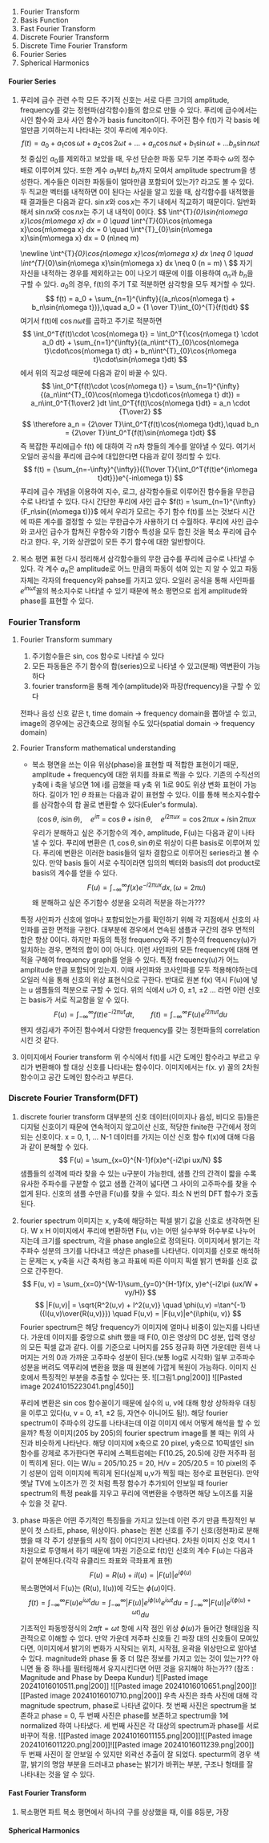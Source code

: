 
1. Fourier Transform
2. Basis Function
3. Fast Fourier Transform
4. Discrete Fourier Transform
5. Discrete Time Fourier Transform
6. Fourier Series
7. Spherical Harmonics

#### Fourier Series

1. 푸리에 급수 관련 수학
	 모든 주기적 신호는 서로 다른 크기의 amplitude, frequency를 갖는 정현파(삼각함수)들의 합으로 만들 수 있다. 푸리에 급수에서는 사인 함수와 코사 사인 함수가 basis funciton이다. 주어진 함수 f(t)가 각 basis 에 얼만큼 기여하는지 나타내는 것이 푸리에 계수이다.
	 $$
 f(t) = a_0 + a_1\cos{\omega t} + a_2\cos{2\omega t} + ... +a_n\cos{n\omega t} + b_1\sin{\omega t} + ... b_n\sin{n\omega t}
	 $$
	 첫 중심인 $a_0$를 제외하고 보았을 때, 우선 단순한 파동 모두 기본 주파수 $\omega$의 정수 배로 이루어져 있다. 또한 계수 $a_1$부터 $b_n$까지 모여서 amplitude spectrum을 생성한다. 계수들은 이러한 파동들이 얼마만큼 포함되어 있는가? 라고도 볼 수 있다. 두 직교한 벡터를 내적하면 0이 된다는 사실을 알고 있을 때, 삼각함수를 내적했을 때 결과들은 다음과 같다. $\sin{x}$와 $\cos{x}$는 주기 내에서 직교하기 때문이다. 일반화해서 $\sin{nx}$와 $\cos{nx}$는 주기 내 내적이 0이다.
	 $$
		 \int^{T}_{0}\sin{n\omega x}\cos{m\omega x} dx = 0 \quad \int^{T}_{0}\cos{n\omega x}\cos{m\omega x} dx = 0 \quad \int^{T}_{0}\sin{n\omega x}\sin{m\omega x} dx = 0 (n\neq m)
		
	 $$
	 $$
	  \newline \int^{T}_{0}\cos{n\omega x}\cos{m\omega x} dx \neq 0 \quad \int^{T}_{0}\sin{n\omega x}\sin{m\omega x} dx \neq 0 (n = m) \\
	  $$
	  자기 자신을 내적하는 경우를 제외하고는 0이 나오기 때문에 이를 이용하여 $a_n$과 $b_n$을 구할 수 있다. $a_0$의 경우, f(t)의 주기 T로 적분하면 삼각항을 모두 제거할 수 있다.
	$$
	f(t) = a_0 + \sum_{n=1}^{\infty}{(a_n\cos{n\omega t} + b_n\sin{n\omega t})},\quad  a_0 = {1 \over T}\int_{0}^{T}{f(t)dt}
	$$
	여기서 f(t)에  $\cos{n\omega t}$를 곱하고 주기로 적분하면
	$$
	\int_0^T{f(t)\cdot \cos{n\omega t}} = \int_0^T{\cos{n\omega t} \cdot a_0 dt} + \sum_{n=1}^{\infty}{(a_n\int^{T}_{0}\cos{n\omega t}\cdot\cos{n\omega t} dt} + b_n\int^{T}_{0}\cos{n\omega t}\cdot\sin{n\omega t}dt)
	$$
	에서 위의 직교성 때문에 다음과 같이 바꿀 수 있다.
	$$
		\int_0^T{f(t)\cdot \cos{n\omega t}} = \sum_{n=1}^{\infty}{(a_n\int^{T}_{0}\cos{n\omega t}\cdot\cos{n\omega t} dt}) =
		a_n\int_0^T{1\over2 }dt \int_0^T{f(t)\cos{n\omega t}dt} = a_n \cdot {T\over2}
	$$
$$
\therefore a_n = {2\over T}\int_0^T{f(t)\cos{n\omega t}dt},\quad b_n = {2\over T}\int_0^T{f(t)\sin{n\omega t}dt}
$$
즉 복잡한 푸리에급수 f(t) 에 대하여 각 n차 항들의 계수를 알아낼 수 있다. 여기서 오일러 공식을 푸리에 급수에 대입한다면 다음과 같이 정리할 수 있다.
$$
f(t) = {\sum_{n=-\infty}^{\infty}}({1\over T}{\int_0^T{f(t)e^{in\omega t}dt}})e^{-in\omega t})
$$
푸리에 급수 개념을 이용하여 지수, 로그, 삼각함수들로 이루어진 함수들을 무한급수로 나타낼 수 있다. 다시 간단한 푸리에 사인 급수 $f(t) = \sum_{n=1}^{\infty}{F_n\sin{(n\omega t)}}$ 에서 우리가 모르는 주기 함수 f(t)를 쓰는 것보다 시간에 따른 계수를 결정할 수 있는 무한급수가 사용하기 더 수월하다. 푸리에 사인 급수와 코사인 급수가 합쳐진 우함수와 기함수 특성을 모두 합친 것을 복소 푸리에 급수라고 한다. 우, 기와 상관없이 모든 주기 함수에 대한 일반항이다.

2. 복소 평면 표현
	다시 정리해서 삼각함수들의 무한 급수를 푸리에 급수로 나타낼 수 있다. 각 계수 $a_n$은 amplitude로 어느 만큼의 파동이 섞여 있는 지 알 수 있고 파동 자체는 각자의 frequency와 pahse를 가지고 있다. 오일러 공식을 통해 사인파를 $e^{in\omega t}$꼴의 복소지수로 나타낼 수 있기 때문에 복소 평면으로 쉽게 amplitude와 phase를 표현할 수 있다.
	
### Fourier Transform

1. Fourier Transform summary
	1. 주기함수들은 sin, cos 함수로 나타낼 수 있다
	2. 모든 파동들은 주기 함수의 합(series)으로 나타낼 수 있고(분해) 역변환이 가능하다
	3. fourier transform을 통해 계수(amplitude)와 파장(frequency)을 구할 수 있다
	   
	 전파나 음성 신호 같은 t, time domain -> frequency domain을 뽑아낼 수 있고, image의 경우에는 공간축으로 정의될 수도 있다(spatial domain -> frequency domain)
	
2.  Fourier Transform mathematical understanding
	- 복소 평면을 쓰는 이유
	위상(phase)을 표현할 때 적합한 표현이기 때문, amplitude + frequency에 대한 위치를 좌표로 찍을 수 있다. 기존의 수직선의 y축에 i 축을 넣으면 1에 i를 곱했을 때 y축 위 1i로 90도 위상 변화 표현이 가능하다. 길이가 1인 $\theta$ 좌표는 다음과 같이 표현할 수 있다. 이를 통해 복소지수함수를 삼각함수의 합 꼴로 변환할 수 있다(Euler's formula). 
	$$
	(\cos{\theta},~i\sin{\theta}),\quad 	e^{i\pi}~=~\cos{\theta} +i\sin{\theta}, \quad e^{i2{\pi}ux} = \cos{2{\pi}ux} + i\sin{2{\pi}ux}
	$$
	우리가 분해하고 싶은 주기함수의 계수, amplitude, F(u)는 다음과 같이 나타낼 수 있다. 푸리에 변환은 $(1, \cos{\theta}, \sin{\theta})$로 위상이 다른 basis로 이루어져 있다. 푸리에 변환은 이러한 basis들의 일차 결합으로 이루어진 series라고 볼 수 있다. 만약 basis 들이 서로 수직이라면 임의의 벡터와 basis의 dot product로 basis의 계수를 얻을 수 있다.
	$$
	F(u) = \int_{-\infty}^{\infty}{f(x)e^{-i2\pi ux}dx} , (\omega = 2\pi u)
	$$
	왜 분해하고 싶은 주기함수 성분을 오히려 적분을 하는가???
	
	특정 사인파가 신호에 얼마나 포함되었는가를 확인하기 위해 각 지점에서 신호의 사인파를 곱한 면적을 구한다. 대부분에 경우에서 연속된 샘플과 구간의 경우 면적의 합은 항상 0이다. 하지만 파동의 특정 frequency와 주기 함수의 frequency(u)가 일치하는 경우, 면적의 합이 0이 아니다. 이런 사인파의 모든 frequency에 대해 면적을 구해여 frequency graph를 얻을 수 있다. 특정 frequency(u)가 어느 amplitude 만큼 포함되어 있는지. 이때 사인파와 코사인파를 모두 적용해야하는데 오일러 식을 통해 신호의 위상 표현식으로 구한다. 반대로 원본 f(x) 역시 F(u)에 넣는 u 샘플들의 적분으로 구할 수 있다. 위의 식에서 u가 0, ±1, ±2 ... 라면 이런 신호는 basis가 서로 직교함을 알 수 있다.
	$$
		F(u) = \int_{-\infty}^{\infty}{f(t)e^{-i2\pi ut}dt}, \quad \quad f(t) = \int_{-\infty}^{\infty}{F(u)e^{i2\pi ut}du} 
	$$
	왠지 생김새가 주어진 함수에서 다양한 frequency를 갖는 정현파들의 correlation 시킨 것 같다.
	 
3. 이미지에서 Fourier transform
	위 수식에서 f(t)를 시간 도메인 함수라고 부르고 우리가 변환해야 할 대상 신호를 나타내는 함수이다. 이미지에서는 f(x. y) 꼴의 2차원 함수이고 공간 도메인 함수라고 부른다.
### Discrete Fourier Transform(DFT)

1. discrete fourier transform
	 대부분의 신호 데이터(이미지나 음성, 비디오 등)들은 디지털 신호이기 때문에 연속적이지 않고이산 신호, 적당한 finite한 구간에서 정의되는 신호이다. x = 0, 1, ... N-1 데이터를 가지는 이산 신호 함수 f(x)에 대해 다음과 같이 분해할 수 있다.
	 $$
	 F(u) = \sum_{x=0}^{N-1}f(x)e^{-i2\pi ux/N}
	 $$
	 샘플들의 성격에 따라 찾을 수 있는 u구분이 가능한데, 샘플 간의 간격이 짧을 수록 유사한 주파수를 구분할 수 없고 샘플 간격이 넓다면 그 사이의 고주파수를 찾을 수 없게 된다. 신호의 샘플 수만큼 F(u)를 찾을 수 있다. 최소 N 번의 DFT 함수가 호출 된다.
2. fourier spectrum
	 이미지는 x, y축에 해당하는 픽셀 밝기 값을 신호로 생각하면 된다. W x H 이미지에서 푸리에 변환하면 F(u, v)는 어떤 실수부와 허수부로 나누어지는데 크기를 spectrum, 각을 phase angle으로 정의된다. 이미지에서 밝기는 각 주파수 성분의 크기를 나타내고 색상은 phase를 나타낸다. 이미지를 신호로 해석하는 문제는 x, y축을 시간 축처럼 놓고 좌표에 따른 이미지 픽셀 밝기 변화를 신호 값으로 간주한다. 
	 $$
	F(u, v) = \sum_{x=0}^{W-1}\sum_{y=0}^{H-1}f(x, y)e^{-i2\pi (ux/W + vy/H)}
	 $$
	$$
|F(u,v)| = \sqrt{R^2(u,v) + I^2(u,v)} \quad
\phi(u,v) =\tan^{-1}({I(u,v)\over{R(u,v)}}) \quad
F(u,v) = |F(u,v)|e^{i\phi(u, v)}
	$$
	Fourier spectrum은 해당 frequency가 이미지에 얼마나 비중이 있는지를 나타낸다. 가운데 이미지를 중앙으로 shift 했을 때 F(0, 0)은 영상의 DC 성분, 입력 영상의 모든 픽셀 값과 같다. 이를 기준으로 나머지를 255 정규화 하면 가운데만 흰색 나머지는 거의 0과 가까운 고주파수 성분이 된다.(보통 log로 시각화) 일부 고주파수 성분을 버려도 역푸리에 변환을 했을 때 원본에 가깝게 복원이 가능하다. 이미지 신호에서 특징적인 부분을 추출할 수 있다는 뜻.
	![[그림1.png|200]] ![[Pasted image 20241015223041.png|450]]

	푸리에 변환은 sin cos 함수꼴이기 때문에 실수의 u, v에 대해 항상 상하좌우 대칭을 이루고 있다(u, v = 0, ±1, ±2 등, 자연수 아니어도 됨!). 해당 fourier spectrum이 주파수의 강도를 나타내는데 이걸 이미지 에서 어떻게 해석을 할 수 있을까? 특정 이미지(205 by 205)의 fourier spectrum image를 볼 때는 위의 사진과 비슷하게 나타난다. 해당 이미지에 x축으로 20 pixel, y축으로 10픽셀인 sin 함수를 강제로 추가한다면 푸리에 스펙트럼에는 F(10.25, 20.5)에 강한 저주파 점이 찍히게 된다. 이는 W/u = 205/10.25 = 20, H/v = 205/20.5 = 10 pixel의 주기 성분이 입력 이미지에 찍히게 된다(실제 u,v가 찍힐 때는 정수로 표현된다). 만약 옛날 TV에 노이즈가 낀 것 처럼 특정 함수가 추가되어 안보일 때 fourier spectrum의 특정 peak를 지우고 푸리에 역변환을 수행하면 해당 노이즈를 지울 수 있을 것 같다.

3. phase
	파동은 어떤 주기적인 특징들을 가지고 있는데 이런 주기 만큼 특징적인 부분이 첫 스타트, phase, 위상이다. phase는 원본 신호를 주기 신호(정현파)로 분해했을 때 각 주기 성분들의 시작 점이 어디인지 나타낸다. 2차원 이미지 신호 역시 1차원으로 투영해서 하기 때문에 1차원 기준으로 f(t)인 신호의 계수 F(u)는 다음과 같이 분해된다.(각각 유클리드 좌표와 극좌표계 표현)
	$$
	F(u) = R(u) + iI(u) = |F(u)|e^{i\phi(u)}
	$$
	복소평면에서 F(u)는 (R(u), I(u))에 각도는 $\phi(u)$이다.
	$$
	f(t) = \int_{-\infty}^{\infty}F(u)e^{i\omega t} du = \int_{-\infty}^{\infty}|F(u)|e^{i\phi(u)}e^{i\omega t} du = \int_{-\infty}^{\infty}|F(u)|e^{i(\phi(u) + \omega t)} du
	$$
	기초적인 파동방정식의 $2\pi f t= \omega t$ 항에 시작 점인 위상 $\phi (u)$가 들어간 형태임을 직관적으로 이해할 수 있다. 만약 가운데 저주파 신호들 긴 파장 대의 신호들이 모여있다면, 이미지에서 밝기의 변화가 시작되는 위치, 시작점, 윤곽을 위상만으로 알아낼 수 있다. magnitude와 phase 둘 중 더 많은 정보를 가지고 있는 것이 있는가?? 아니면 둘 중 하나를 필터링해서 유지시킨다면 어떤 것을 유지해야 하는가?? (참조 : Magnitude and Phase by Deepa Kundur)
	![[Pasted image 20241016010511.png|200]] ![[Pasted image 20241016010651.png|200]]![[Pasted image 20241016010710.png|200]]
	우측 사진은 좌측 사진에 대해 각 magnitude spectrum, phase로 나타낸 값이다. 첫 번째 사진은 spectrum을 보존하고 phase = 0, 두 번째 사진은 phase를 보존하고 spectrum을 1에 normalized 하여 나타냈다. 세 번째 사진은 각 대상의 spectrum과 phase를 서로 바꾸어 적용.
	![[Pasted image 20241016011155.png|200]]![[Pasted image 20241016011220.png|200]]![[Pasted image 20241016011239.png|200]]
	두 번째 사진이 잘 안보일 수 있지만 외곽선 추출이 잘 되었다. specturm의 경우 색깔, 밝기의 명암 부분을 드러내고 phase는 밝기가 바뀌는 부분, 구조나 형태를 잘 나타내는 것을 알 수 있다.
#### Fast Fourier Transform

1. 복소평면 파트
	복소 평면에서 하나의 구를 상상했을 때, 이를 8등분, 가장 


#### Spherical Harmonics